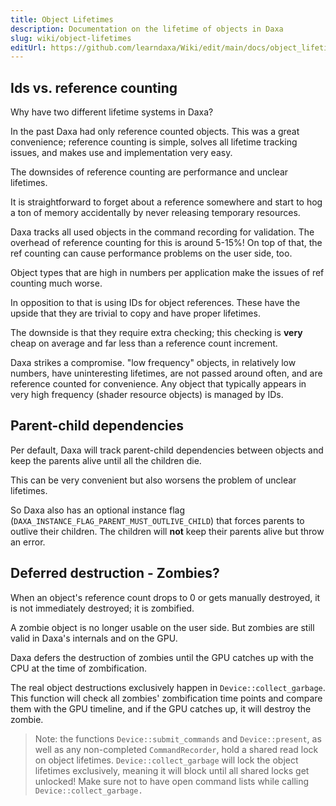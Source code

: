 ```yaml
---
title: Object Lifetimes
description: Documentation on the lifetime of objects in Daxa
slug: wiki/object-lifetimes
editUrl: https://github.com/learndaxa/Wiki/edit/main/docs/object_lifetimes.md
---
```


## Ids vs. reference counting

Why have two different lifetime systems in Daxa?

In the past Daxa had only reference counted objects. This was a great convenience; reference counting is simple, solves all lifetime tracking issues, and makes use and implementation very easy.

The downsides of reference counting are performance and unclear lifetimes.

It is straightforward to forget about a reference somewhere and start to hog a ton of memory accidentally by never releasing temporary resources.

Daxa tracks all used objects in the command recording for validation. The overhead of reference counting for this is around 5-15%! On top of that, the ref counting can cause performance problems on the user side, too.

Object types that are high in numbers per application make the issues of ref counting much worse.

In opposition to that is using IDs for object references. These have the upside that they are trivial to copy and have proper lifetimes.

The downside is that they require extra checking; this checking is **very** cheap on average and far less than a reference count increment.

Daxa strikes a compromise. "low frequency" objects, in relatively low numbers, have uninteresting lifetimes, are not passed around often, and are reference counted for convenience.
Any object that typically appears in very high frequency (shader resource objects) is managed by IDs.

## Parent-child dependencies

Per default, Daxa will track parent-child dependencies between objects and keep the parents alive until all the children die.

This can be very convenient but also worsens the problem of unclear lifetimes.

So Daxa also has an optional instance flag (`DAXA_INSTANCE_FLAG_PARENT_MUST_OUTLIVE_CHILD`) that forces parents to outlive their children. The children will **not** keep their parents alive but throw an error.

## Deferred destruction - Zombies?

When an object's reference count drops to 0 or gets manually destroyed, it is not immediately destroyed; it is zombified.

A zombie object is no longer usable on the user side. But zombies are still valid in Daxa's internals and on the GPU.

Daxa defers the destruction of zombies until the GPU catches up with the CPU at the time of zombification.

The real object destructions exclusively happen in `Device::collect_garbage`. This function will check all zombies' zombification time points and compare them with the GPU timeline, and if the GPU catches up, it will destroy the zombie.

> Note: the functions `Device::submit_commands` and `Device::present`, as well as any non-completed `CommandRecorder`, hold a shared read lock on object lifetimes. `Device::collect_garbage` will lock the object lifetimes exclusively, meaning it will block until all shared locks get unlocked! Make sure not to have open command lists while calling `Device::collect_garbage.`
